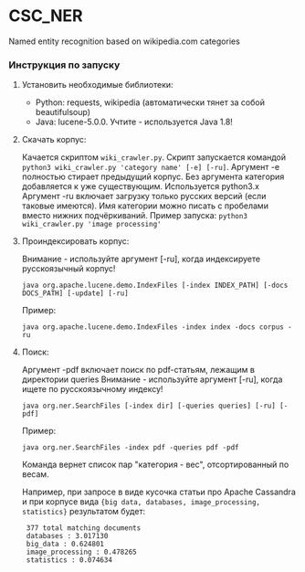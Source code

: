 # CSC_NER
Named entity recognition based on wikipedia.com categories

### Инструкция по запуску
1. Установить необходимые библиотеки:
    *   Python: requests, wikipedia (автоматически тянет за собой beautifulsoup)
    *   Java: lucene-5.0.0. Учтите - используется Java 1.8!

2. Скачать корпус:

    Качается скриптом `wiki_crawler.py`. Скрипт запускается командой `python3 wiki_crawler.py 'category name' [-e] [-ru]`.
    Аргумент -e полностью стирает предыдущий корпус. Без аргумента категория добавляется к уже существующим. Используется python3.x
    Аргумент -ru включает загрузку только русских версий (если таковые имеются).
    Имя категории можно писать с пробелами вместо нижних подчёркиваний. Пример запуска: `python3 wiki_crawler.py 'image processing'`

3. Проиндексировать корпус:

    Внимание - используйте аргумент [-ru], когда индексируете русскоязычный корпус!

    `java org.apache.lucene.demo.IndexFiles [-index INDEX_PATH] [-docs DOCS_PATH] [-update] [-ru]`

     Пример:

     `java org.apache.lucene.demo.IndexFiles -index index -docs corpus -ru`

4. Поиск:

    Аргумент -pdf включает поиск по pdf-статьям, лежащим в директории queries
    Внимание - используйте аргумент [-ru], когда ищете по русскоязычному индексу!

    `java org.ner.SearchFiles [-index dir] [-queries queries] [-ru] [-pdf]`

    Пример:

    `java org.ner.SearchFiles -index pdf -queries pdf -pdf`

    Команда вернет список пар "категория - вес", отсортированный по весам.

    Например, при запросе в виде кусочка статьи про Apache Cassandra и при корпусе вида `{big data, databases, image_processing, statistics}` результатом будет:

        377 total matching documents
        databases : 3.017130
        big_data : 0.624801
        image_processing : 0.478265
        statistics : 0.074634
